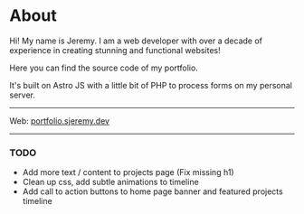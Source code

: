 # About

Hi! My name is Jeremy. I am a web developer with over a decade of experience in creating stunning and functional websites!

Here you can find the source code of my portfolio.

It's built on Astro JS with a little bit of PHP to process forms on my personal server.

---

Web: [portfolio.sjeremy.dev](https://portfolio.sjeremy.dev)

---

### TODO

-   Add more text / content to projects page (Fix missing h1)
-   Clean up css, add subtle animations to timeline
-   Add call to action buttons to home page banner and featured projects timeline
